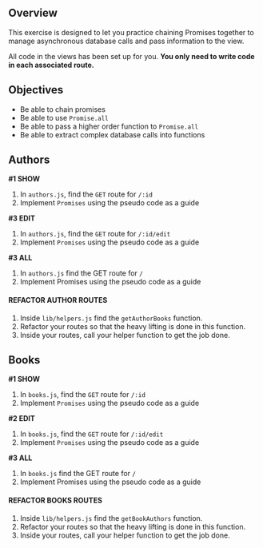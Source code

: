 ## Overview

This exercise is designed to let you practice chaining Promises together to manage asynchronous database calls and pass information to the view.

All code in the views has been set up for you. __You only need to write code in each associated route.__

## Objectives

* Be able to chain promises 
* Be able to use `Promise.all`
* Be able to pass a higher order function to `Promise.all`
* Be able to extract complex database calls into functions  

## Authors

__#1 SHOW__

1. In `authors.js`, find the `GET` route for `/:id`
2. Implement `Promises` using the pseudo code as a guide

__#3 EDIT__

1. In `authors.js`, find the `GET` route for `/:id/edit`
2. Implement `Promises` using the pseudo code as a guide

__#3 ALL__

1. In `authors.js` find the GET route for `/`
2. Implement Promises using the pseudo code as a guide

#### REFACTOR AUTHOR ROUTES

1. Inside `lib/helpers.js` find the `getAuthorBooks` function.
2. Refactor your routes so that the heavy lifting is done in this function.
3. Inside your routes, call your helper function to get the job done.

## Books

__#1 SHOW__

1. In `books.js`, find the `GET` route for `/:id`
2. Implement `Promises` using the pseudo code as a guide

__#2 EDIT__

1. In `books.js`, find the `GET` route for `/:id/edit`
2. Implement `Promises` using the pseudo code as a guide

__#3 ALL__

1. In `books.js` find the GET route for `/`
2. Implement Promises using the pseudo code as a guide

#### REFACTOR BOOKS ROUTES

1. Inside `lib/helpers.js` find the `getBookAuthors` function.
2. Refactor your routes so that the heavy lifting is done in this function.
3. Inside your routes, call your helper function to get the job done.
